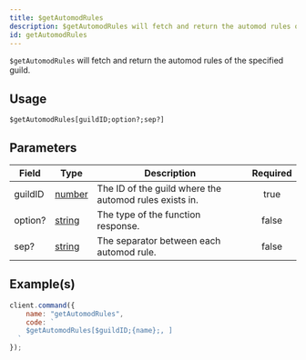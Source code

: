 ```yaml
---
title: $getAutomodRules
description: $getAutomodRules will fetch and return the automod rules of the specified guild
id: getAutomodRules
---
```


`$getAutomodRules` will fetch and return the automod rules of the specified guild.

## Usage

```aoi
$getAutomodRules[guildID;option?;sep?]
```

## Parameters

| Field   | Type                                                                                                                                                                                                 | Description                                            | Required |
| ------- | ---------------------------------------------------------------------------------------------------------------------------------------------------------------------------------------------------- | ------------------------------------------------------ | :------: |
| guildID | [number](https://developer.mozilla.org/en-US/docs/Web/JavaScript/Reference/Global_Objects/Number)                                                                                                    | The ID of the guild where the automod rules exists in. |   true   |
| option? | [string](https://developer.mozilla.org/en-US/docs/Web/JavaScript/Reference/Global_Objects/String)                                                                                                    | The type of the function response.                     |  false   |
| sep?    | [string](https://developer.mozilla.org/en-US/docs/Web/JavaScript/Reference/Global_Objects/String)                                                                                                    | The separator between each automod rule.               |  false   |

## Example(s)

```javascript
client.command({
    name: "getAutomodRules",
    code: `
    $getAutomodRules[$guildID;{name};, ]
  `
});
```
